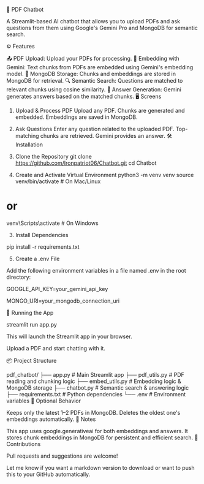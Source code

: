 📄 PDF Chatbot

A Streamlit-based AI chatbot that allows you to upload PDFs and ask questions from them using Google's Gemini Pro and MongoDB for semantic search.

⚙️ Features

📤 PDF Upload: Upload your PDFs for processing.
🧠 Embedding with Gemini: Text chunks from PDFs are embedded using Gemini's embedding model.
💾 MongoDB Storage: Chunks and embeddings are stored in MongoDB for retrieval.
🔍 Semantic Search: Questions are matched to relevant chunks using cosine similarity.
🤖 Answer Generation: Gemini generates answers based on the matched chunks.
🖥️ Screens

1. Upload & Process PDF
Upload any PDF.
Chunks are generated and embedded.
Embeddings are saved in MongoDB.
2. Ask Questions
Enter any question related to the uploaded PDF.
Top-matching chunks are retrieved.
Gemini provides an answer.
🛠️ Installation

1. Clone the Repository
git clone https://github.com/Ironpatriot06/Chatbot.git
cd Chatbot
2. Create and Activate Virtual Environment
python3 -m venv venv
source venv/bin/activate   # On Mac/Linux
# or

venv\Scripts\activate      # On Windows


3. Install Dependencies
   
pip install -r requirements.txt

5. Create a .env File
   
Add the following environment variables in a file named .env in the root directory:


GOOGLE_API_KEY=your_gemini_api_key

MONGO_URI=your_mongodb_connection_uri

🚀 Running the App

streamlit run app.py

This will launch the Streamlit app in your browser.

Upload a PDF and start chatting with it.

📦 Project Structure

pdf_chatbot/
├── app.py                # Main Streamlit app
├── pdf_utils.py          # PDF reading and chunking logic
├── embed_utils.py        # Embedding logic & MongoDB storage
├── chatbot.py            # Semantic search & answering logic
├── requirements.txt      # Python dependencies
└── .env                  # Environment variables
🧹 Optional Behavior

Keeps only the latest 1–2 PDFs in MongoDB.
Deletes the oldest one's embeddings automatically.
📌 Notes

This app uses google.generativeai for both embeddings and answers.
It stores chunk embeddings in MongoDB for persistent and efficient search.
🙌 Contributions

Pull requests and suggestions are welcome!

Let me know if you want a markdown version to download or want to push this to your GitHub automatically.
